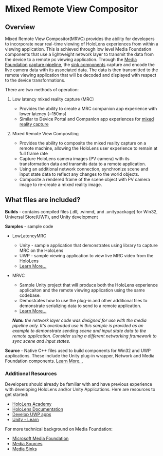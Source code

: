# Mixed Remote View Compositor

## Overview
Mixed Remote View Compositor(MRVC) provides the ability for developers to incorporate near real-time viewing of HoloLens experiences from within a viewing application. This is achieved through low level Media Foundation components that use a lightweight network layer to transmit the data from the device to a remote pc viewing application. Through the [Media Foundation](https://msdn.microsoft.com/en-us/library/windows/desktop/ms696274(v=vs.85).aspx) [capture pipeline](https://msdn.microsoft.com/en-us/library/windows/desktop/hh447846(v=vs.85).aspx), the [sink components](https://msdn.microsoft.com/en-us/library/windows/desktop/ms701626(v=vs.85).aspx) capture and encode the live camera data with its associated data. The data is then transmitted to the remote viewing application that will be decoded and displayed with respect to the device transformations.

There are two methods of operation:

1. Low latency mixed reality capture (MRC)
    + Provides the ability to create a MRC companion app experience with lower latency (~150ms) 
    + Similar to Device Portal and Companion app experiences for [mixed reality capture](https://developer.microsoft.com/en-us/windows/holographic/mixed_reality_capture_for_developers)

2. Mixed Remote View Compositing
    + Provides the ability to composite the mixed reality capture on a remote machine, allowing the HoloLens user experience to remain at full frame rate
    + Capture HoloLens camera images (PV camera) with its transformation data and transmits data to a remote application. 
    + Using an additional network connection, synchronize scene and input state data to reflect any changes to the world objects.
    + Composite a rendered frame of the scene object with PV camera image to re-create a mixed reality image.

## What files are included?
**Builds** - contains compiled files (.dll, .winmd, and .unitypackage) for Win32, Universal Store(UWP), and Unity development

**Samples** - sample code

- LowLatencyMRC
	- Unity - sample application that demonstrates using library to capture MRC on the HoloLens
    - UWP - sample viewing application to view live MRC video from the HoloLens 
    - [Learn More...](Samples/LowLatencyMRC/README.md)

- MRVC
	- Sample Unity project that will produce both the HoloLens experience applicaiton and the remote viewing application using the same codebase.
	- Demostrates how to use the plug-in and other additional files to demonstrate serializing data to send to a remote application. 
	- [Learn More...](Samples/MRVC/README.md)
	
	***Note:** the network layer code was designed for use with the media pipeline only. It's overloaded use in this sample is provided as an example to demonstrate sending scene and input state data to the remote application. Consider using a different networking framework to sync scene and input states.*

**Source** - Native C++ files used to build components for Win32 and UWP applications. These include the Unity plug-in wrapper, Network and Media Foundation components. [Learn More...](Source/README.md)

### Additional Resources
Developers should already be familiar with and have previous experience with developing HoloLens and/or Unity Applications. Here are resources to get started:

- [HoloLens Academy](https://developer.microsoft.com/en-us/windows/holographic/academy)
- [HoloLens Documentation](https://developer.microsoft.com/en-us/windows/holographic/documentation)
- [Develop UWP apps](https://developer.microsoft.com/en-us/windows/develop)
- [Unity - Learn](https://unity3d.com/learn)

For more technical background on Media Foundation:

- [Microsoft Media Foundation](https://msdn.microsoft.com/en-us/library/windows/desktop/ms694197(v=vs.85).aspx)
- [Media Sources](https://msdn.microsoft.com/en-us/library/windows/desktop/ms697527(v=vs.85).aspx)
- [Media Sinks](https://msdn.microsoft.com/en-us/library/windows/desktop/ms701626(v=vs.85).aspx)
